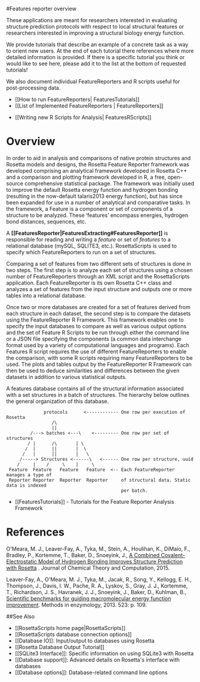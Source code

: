 #Features reporter overview

These applications are meant for researchers interested in evaluating structure prediction protocols with respect to local structural features or researchers interested in improving a structural biology energy function.

We provide tutorials that describe an example of a concrete task as a way to orient new users.
At the end of each tutorial there references where more detailed information is provided.
If there is a specific tutorial you think or would like to see here, please add it to the list at the bottom of requested tutorials!

We also document individual FeatureReporters and R scripts useful for post-processing data.

-	[[How to run FeatureReporters| FeaturesTutorials]]
-	[[List of Implemented FeatureReporters | FeatureReporters]]
<!--- BEGIN_INTERNAL -->
-	[[Writing new R Scripts for Analysis| FeaturesRScripts]]
<!--- END_INTERNAL -->

Overview
========

In order to aid in analysis and comparisons of native protein structures and Rosetta models and designs, the Rosetta Feature Reporter framework was developed comprising an analytical framework developed in Rosetta C++ and a comparison and plotting framework developed in R, a free, open-source comprehensive statistical package. The framework was initially used to improve the default Rosetta energy function and hydrogen bonding (resulting in the now-default talaris2013 energy function), but has since been expanded for use in a number of analytical and comparative tasks. In the framework, a Feature is a component or set of components of a structure to be analyzed. These ‘features’ encompass energies, hydrogen bond distances, sequences, etc.  


A **[[FeaturesReporter|FeaturesExtracting#FeaturesReporter]]** is responsible for reading and writing a *feature* or set of *features* to a relational database (mySQL, SQLITE3, etc.). RosettaScripts is used to specify which FeatureReporters to run on a set of structures.

Comparing a set of features from two different sets of structures is done in two steps. The first step is to analyze each set of structures using a chosen number of FeatureReporters through an XML script and the RosettaScripts application. Each FeatureReporter is its own Rosetta C++ class and analyzes a set of features from the input structure and outputs one or more tables into a relational database.

Once two or more databases are created for a set of features derived from each structure in each dataset, the second step is to compare the datasets using the FeatureReporter R Framework. This framework enables one to specify the input databases to compare as well as various output options and the set of Feature R Scripts to be run through either the command line or a JSON file specifying the components (a common data interchange format used by a variety of computational languages and programs). Each Features R script requires the use of different FeatureReporters to enable the comparison, with some R scripts requiring many FeatureReporters to be used. The plots and tables output by the FeatureReporter R Framework can then be used to deduce similarities and differences between the given datasets in addition to various statistical outputs.

A features database contains all of the structural information associated with a set structures in a batch of structures. The hierarchy below outlines the general organization of this database.  

                  protocols      <------------ One row per execution of Rosetta
                     /\
                     ||
             /---> batches <---\    <--------- One row per set of structures
            / |      /\       | \                
           /  |      ||       |  \
          /   |      ||       |   \
         /-----> Structures <------\   <------ One row per structure, uuid 
        /     |    /     \    |     \
     Feature  Feature   Feature   Feature  <-- Each FeatureReporter manages a type of    
     Reporter Reporter  Reporter  Reporter     of structural data. Static data is indexed 
                                               per batch.


- [[FeaturesTutorials]] - Tutorials for the Feature Reporter Analysis Framework

References
==========


O'Meara, M. J., Leaver-Fay, A., Tyka, M., Stein, A., Houlihan, K., DiMaio, F., Bradley, P., Kortemme, T., Baker, D., Snoeyink, J., [A Combined Covalent-Electrostatic Model of Hydrogen Bonding Improves Structure Prediction with Rosetta](https://dx.doi.org/10.1021/ct500864r)  . Journal of Chemical Theory and Computation, 2015.

Leaver-Fay, A., O'Meara, M. J., Tyka, M., Jacak, R., Song, Y., Kellogg, E. H., Thompson, J., Davis, I. W., Pache, R. A., Lyskov, S., Gray, J. J., Kortemme, T., Richardson, J. S., Havranek, J. J., Snoeyink, J., Baker, D., Kuhlman, B., [Scientific benchmarks for guiding macromolecular energy function improvement](http://www.ncbi.nlm.nih.gov/pmc/articles/PMC3724755/). Methods in enzymology, 2013. 523: p. 109.


##See Also

* [[RosettaScripts home page|RosettaScripts]]
* [[RosettaScripts database connection options]]
* [[Database IO]]: Input/output to databases using Rosetta
* [[Rosetta Database Output Tutorial]]
* [[SQLite3 Interface]]: Specific information on using SQLite3 with Rosetta
* [[Database support]]: Advanced details on Rosetta's interface with databases
* [[Database options]]: Database-related command line options